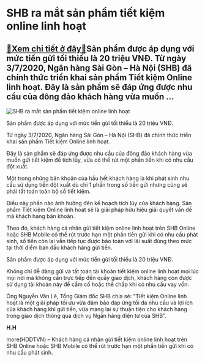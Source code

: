 SHB ra mắt sản phẩm tiết kiệm online linh hoạt
==============================================

[:gift:Xem chi tiết ở đây:gift:](https://hddtvn.com/shb-ra-mat-san-pham-tiet-kiem-online-linh-hoat/)Sản phẩm được áp dụng với mức tiền gửi tối thiểu là 20 triệu VNĐ. Từ ngày 3/7/2020, Ngân hàng Sài Gòn – Hà Nội (SHB) đã chính thức triển khai sản phẩm Tiết kiệm Online linh hoạt. Đây là sản phẩm sẽ đáp ứng được nhu cầu của đông đảo khách hàng vừa muốn …
-------------------------------------------------------------------------------------------------------------------------------------------------------------------------------------------------------------------------------------------------------------





 ![SHB ra mắt sản phẩm tiết kiệm online linh hoạt](https://haiquanonline.com.vn/stores/news_dataimages/bacnv/072020/06/10/in_article/4846_Anh_minh_hoa.jpg?rt=20200706105039 "SHB RA MẮT SẢN PHẨM TIẾT KIỆM ONLINE LINH HOẠT")


Sản phẩm được áp dụng với mức tiền gửi tối thiểu là 20 triệu VNĐ.



Từ ngày 3/7/2020, Ngân hàng Sài Gòn – Hà Nội (SHB) đã chính thức triển khai sản phẩm Tiết kiệm Online linh hoạt.


Đây là sản phẩm sẽ đáp ứng được nhu cầu của đông đảo khách hàng vừa muốn gửi tiết kiệm để tích lũy, vừa có thể rút một phần tiền khi có nhu cầu đột xuất.


Một trong những băn khoăn của hầu hết khách hàng là khi phát sinh nhu cầu sử dụng tiền đột xuất dù chỉ 1 phần trong số tiền gửi nhưng cũng sẽ phải tất toán toàn bộ sổ tiết kiệm.


Điều này phần nào ảnh hưởng đến kế hoạch tích lũy của khách hàng. Sản phẩm Tiết kiệm Online linh hoạt sẽ là giải pháp hữu hiệu giải quyết vấn đề mà khách hàng băn khoăn.


Theo đó, khách hàng cá nhân gửi tiết kiệm online linh hoạt trên SHB Online hoặc SHB Mobile có thể rút trước hạn một phần tiền gửi khi có nhu cầu phát sinh, số tiền còn lại vẫn tiếp tục được bảo toàn với lãi suất đúng theo mức tại thời điểm ban đầu khách hàng gửi tiền.


Sản phẩm được áp dụng với mức tiền gửi tối thiểu là 20 triệu VNĐ.


Không chỉ dễ dàng gửi và tất toán tài khoản tiết kiệm online linh hoạt mọi lúc mọi nơi mà không cần trực tiếp đến quầy giao dịch, khách hàng còn được sử dụng tài khoản này để cầm cố hoặc thế chấp khi có nhu cầu vay vốn.


Ông Nguyễn Văn Lê, Tổng Giám đốc SHB chia sẻ: “Tiết kiệm Online linh hoạt là một giải pháp tối ưu vừa đảm bảo đáp ứng tối đa nhu cầu và lợi ích của khách hàng khi gửi tiền, vừa mang lại sự thuận tiện cho khách hàng trong giao dịch thông qua dịch vụ Ngân hàng điện tử của SHB”.




**H.H**



more(HDDTVN) – Khách hàng cá nhân gửi tiết kiệm online linh hoạt trên SHB Online hoặc SHB Mobile có thể rút trước hạn một phần tiền gửi khi có nhu cầu phát sinh.

